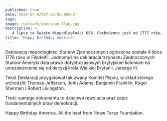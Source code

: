 ```yaml
---
published: true
date: 2020-07-02T07:30:00.000CET
tags:
image: /uploads/american-flag.jpg
description: >-
   4 lipca to Święto Niepodległości USA. Obchodzone jest od 1777 roku, jednak dopiero w 1870 roku Kongres USA oficjalnie ustanowił 4 lipca dniem wolnym od pracy.
title: "Happy Birthday America"
---
```


Deklaracja niepodległości Stanów Zjednoczonych ogłoszona została 4 lipca 1776 roku w Filadelfii. Jednomyślna deklaracja trzynastu Zjednoczonych Stanów Ameryki dała prawo dotychczasowym brytyjskim koloniom na uniezależnienie się od decyzji króla Wielkiej Brytanii, Jerzego III. 

Tekst Deklaracji przygotował tak zwany Komitet Pięciu, w skład którego wchodzili: Thomas Jefferson, John Adams, Benjamin Franklin, Roger Sherman i Robert Livingston.

Treść samego dokumentu to dziejowa rewolucja oraz zapis fundamentalnych praw demokracji.

Happy Birthday America. All the best from Nowe Teraz Foundation.
